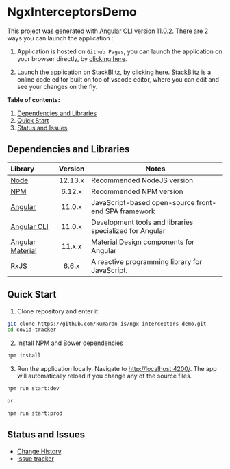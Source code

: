 # NgxInterceptorsDemo

This project was generated with [Angular CLI](https://github.com/angular/angular-cli) version 11.0.2.
There are 2 ways you can launch the application :

1. Application is hosted on `Github Pages`, you can launch the application on your browser directly, by [clicking here](https://kumaran-is.github.io/ngx-interceptors-demo).

2. Launch the application on [StackBlitz](https://stackblitz.com/), by [clicking here](https://stackblitz.com/github/kumaran-is/ngx-interceptors-demo). [StackBlitz](https://stackblitz.com/) is a online code editor built on top of vscode editor, where you can edit and see your changes on the fly.

**Table of contents:**

1. [Dependencies and Libraries](#dependencies-and-libraries)
2. [Quick Start](#quick-start)
3. [Status and Issues](#status-and-issues)

## Dependencies and Libraries

Library | Version | Notes
:-------|:--------:|-------
[Node](https://nodejs.org/) | 12.13.x | Recommended NodeJS version
[NPM](https://nodejs.org/) | 6.12.x | Recommended NPM version
[Angular](https://angularjs.org/) | 11.0.x | JavaScript-based open-source front-end SPA framework
[Angular CLI](https://github.com/angular/angular-cli) | 11.0.x | Development tools and libraries specialized for Angular
[Angular Material](https://material.angular.io/) | 11.x.x | Material Design components for Angular
[RxJS](https://rxjs-dev.firebaseapp.com/) | 6.6.x | A reactive programming library for JavaScript.

## Quick Start

1. Clone repository and enter it

  ```bash
  git clone https://github.com/kumaran-is/ngx-interceptors-demo.git
  cd covid-tracker
  ```

2. Install NPM and Bower dependencies

  ```bash
  npm install
  ```

3. Run the application locally. Navigate to <http://localhost:4200/>. The app will automatically reload if you change any of the source files.

  ```bash
 npm run start:dev
 
 or

 npm run start:prod
  ```

## Status and Issues

* [Change History](./CHANGELOG.md).
* [Issue tracker](https://github.com/kumaran-is/ngx-interceptors-demo/issues?state=open)
